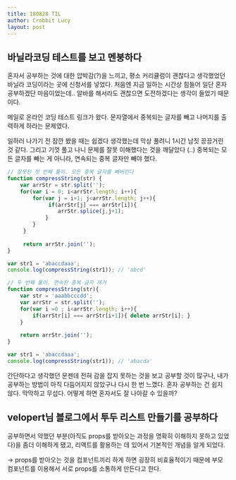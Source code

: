 ```yaml
---
title: 180828 TIL
author: Crobbit Lucy
layout: post
---
```


## 바닐라코딩 테스트를 보고 멘붕하다

혼자서 공부하는 것에 대한 압박감(?)을 느끼고, 평소 커리큘럼이 괜찮다고 생각했었던 바닐라 코딩이라는 곳에 신청서를 넣었다.
처음엔 지금 일하는 시간상 힘들어 일단 혼자 공부하겠단 마음이었는데..
알바를 해서라도 괜찮으면 도전하겠다는 생각이 들었기 때문이다.

메일로 온라인 코딩 테스트 링크가 왔다.
문자열에서 중복되는 글자를 빼고 나머지를 출력하게 하라는 문제였다.

일하러 나가기 전 잠깐 봤을 때는 쉽겠다 생각했는데 막상 풀려니 1시간 남짓 끙끙거린 것 같다.
그리고 기껏 풀고 나니 문제를 잘못 이해했다는 것을 깨달았다 (..) 
중복되는 모든 글자를 빼는 게 아니라, 연속되는 중복 글자만 빼야 했다.


```javascript
// 잘못된 첫 번째 풀이. 모든 중복 글자를 빼버린다
function compressString(str) {
    var arrStr = str.split('');
    for(var i = 0; i<arrStr.length; i++){
        for(var j = i+1; j<arrStr.length; j++){
             if(arrStr[j] === arrStr[i]){
                arrStr.splice(j,j+1);
            }
        }
     }
  
     return arrStr.join('');
}

var str1 = 'abaccdaaa';
console.log(compressString(str1)); // 'abcd'
```

```javascript
// 두 번째 풀이. 연속된 중복 글자 제거
function compressString(str){
    var str = 'aaabbcccdd';
    var arrStr = str.split('');
    for(var i =0 ; i<arrStr.length; i++){
        if(arrStr[i] === arrStr[i+1]){ delete arrStr[i]; }
    }
        
    return arrStr.join(''); 
}

var str1 = 'abaccdaaa';
console.log(compressString(str1)); // 'abacda'
```

간단하다고 생각했던 문젠데 전혀 감을 잡지 못하는 것을 보고 공부할 것이 많구나, 내가 공부하는 방법이 아직 다듬어지지 않았구나 다시 한 번 느꼈다.
혼자 공부하는 건 쉽지 않다. 막막하고 무섭다.
어떻게 하면 혼자서도 잘 나아갈 수 있을까?

## velopert님 블로그에서 투두 리스트 만들기를 공부하다

공부하면서 약했던 부분(아직도 props를 받아오는 과정을 명확히 이해하지 못하고 있었다)을 좀더 이해하게 됐고,
리액트를 활용하는 데 있어서 기본적인 개념을 알게 되었다.

-> props를 받아오는 것을 컴포넌트끼리 하게 하면 굉장히 비효율적이기 때문에
부모 컴포넌트를 이용해서 서로 props를 소통하게 만든다고 한다.